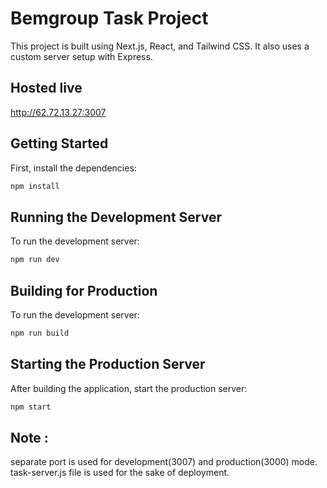 # Bemgroup Task Project

This project is built using Next.js, React, and Tailwind CSS. It also uses a custom server setup with Express.

## Hosted live

http://62.72.13.27:3007

## Getting Started

First, install the dependencies:

```bash
npm install
```

## Running the Development Server
To run the development server:

```bash
npm run dev
```

## Building for Production
To run the development server:

```bash
npm run build

```
## Starting the Production Server
After building the application, start the production server:

```bash
npm start
```

## Note :

separate port is used for development(3007) and production(3000) mode. task-server.js file is used for the sake of deployment.